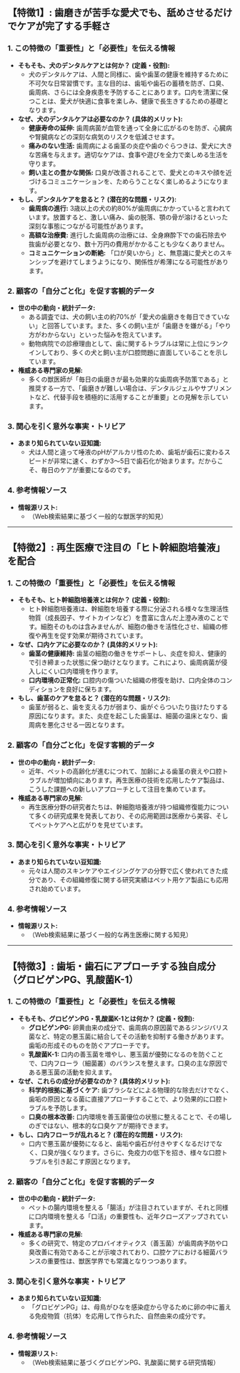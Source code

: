 ## **【特徴1】: 歯磨きが苦手な愛犬でも、舐めさせるだけでケアが完了する手軽さ**

### **1. この特徴の「重要性」と「必要性」を伝える情報**
*   **そもそも、犬のデンタルケアとは何か？ (定義・役割):**
    *   犬のデンタルケアは、人間と同様に、歯や歯茎の健康を維持するために不可欠な日常習慣です。主な目的は、歯垢や歯石の蓄積を防ぎ、口臭、歯周病、さらには全身疾患を予防することにあります。口内を清潔に保つことは、愛犬が快適に食事を楽しみ、健康で長生きするための基礎となります。
*   **なぜ、犬のデンタルケアは必要なのか？ (具体的メリット):**
    *   **健康寿命の延伸:** 歯周病菌が血管を通って全身に広がるのを防ぎ、心臓病や腎臓病などの深刻な病気のリスクを低減させます。
    *   **痛みのない生活:** 歯周病による歯茎の炎症や歯のぐらつきは、愛犬に大きな苦痛を与えます。適切なケアは、食事や遊びを全力で楽しめる生活を守ります。
    *   **飼い主との豊かな関係:** 口臭が改善されることで、愛犬とのキスや顔を近づけるコミュニケーションを、ためらうことなく楽しめるようになります。
*   **もし、デンタルケアを怠ると？ (潜在的な問題・リスク):**
    *   **歯周病の進行:** 3歳以上の犬の約80%が歯周病にかかっていると言われています。放置すると、激しい痛み、歯の脱落、顎の骨が溶けるといった深刻な事態につながる可能性があります。
    *   **高額な治療費:** 進行した歯周病の治療には、全身麻酔下での歯石除去や抜歯が必要となり、数十万円の費用がかかることも少なくありません。
    *   **コミュニケーションの断絶:** 「口が臭いから」と、無意識に愛犬とのスキンシップを避けてしまうようになり、関係性が希薄になる可能性があります。

### **2. 顧客の「自分ごと化」を促す客観的データ**
*   **世の中の動向・統計データ:**
    *   ある調査では、犬の飼い主の約70%が「愛犬の歯磨きを毎日できていない」と回答しています。また、多くの飼い主が「歯磨きを嫌がる」「やり方がわからない」といった悩みを抱えています。
    *   動物病院での診療理由として、歯に関するトラブルは常に上位にランクインしており、多くの犬と飼い主が口腔問題に直面していることを示しています。
*   **権威ある専門家の見解:**
    *   多くの獣医師が「毎日の歯磨きが最も効果的な歯周病予防策である」と推奨する一方で、「歯磨きが難しい場合は、デンタルジェルやサプリメントなど、代替手段を積極的に活用することが重要」との見解を示しています。

### **3. 関心を引く意外な事実・トリビア**
*   **あまり知られていない豆知識:**
    *   犬は人間と違って唾液のpHがアルカリ性のため、歯垢が歯石に変わるスピードが非常に速く、わずか3〜5日で歯石化が始まります。だからこそ、毎日のケアが重要になるのです。

### **4. 参考情報ソース**
*   **情報源リスト:**
    *   （Web検索結果に基づく一般的な獣医学的知見）

---

## **【特徴2】: 再生医療で注目の「ヒト幹細胞培養液」を配合**

### **1. この特徴の「重要性」と「必要性」を伝える情報**
*   **そもそも、ヒト幹細胞培養液とは何か？ (定義・役割):**
    *   ヒト幹細胞培養液は、幹細胞を培養する際に分泌される様々な生理活性物質（成長因子、サイトカインなど）を豊富に含んだ上澄み液のことです。細胞そのものは含みませんが、細胞の働きを活性化させ、組織の修復や再生を促す効果が期待されています。
*   **なぜ、口内ケアに必要なのか？ (具体的メリット):**
    *   **歯茎の健康維持:** 歯茎の細胞の働きをサポートし、炎症を抑え、健康的で引き締まった状態に保つ助けとなります。これにより、歯周病菌が侵入しにくい口内環境を作ります。
    *   **口内環境の正常化:** 口腔内の傷ついた組織の修復を助け、口内全体のコンディションを良好に保ちます。
*   **もし、歯茎のケアを怠ると？ (潜在的な問題・リスク):**
    *   歯茎が弱ると、歯を支える力が弱まり、歯がぐらついたり抜けたりする原因になります。また、炎症を起こした歯茎は、細菌の温床となり、歯周病を悪化させる一因となります。

### **2. 顧客の「自分ごと化」を促す客観的データ**
*   **世の中の動向・統計データ:**
    *   近年、ペットの高齢化が進むにつれて、加齢による歯茎の衰えや口腔トラブルが増加傾向にあります。再生医療の技術を応用したケア製品は、こうした課題への新しいアプローチとして注目を集めています。
*   **権威ある専門家の見解:**
    *   再生医療分野の研究者たちは、幹細胞培養液が持つ組織修復能力について多くの研究成果を発表しており、その応用範囲は医療から美容、そしてペットケアへと広がりを見せています。

### **3. 関心を引く意外な事実・トリビア**
*   **あまり知られていない豆知識:**
    *   元々は人間のスキンケアやエイジングケアの分野で広く使われてきた成分であり、その組織修復に関する研究実績はペット用ケア製品にも応用され始めています。

### **4. 参考情報ソース**
*   **情報源リスト:**
    *   （Web検索結果に基づく一般的な再生医療に関する知見）

---

## **【特徴3】: 歯垢・歯石にアプローチする独自成分（グロビゲンPG、乳酸菌K-1）**

### **1. この特徴の「重要性」と「必要性」を伝える情報**
*   **そもそも、グロビゲンPG・乳酸菌K-1とは何か？ (定義・役割):**
    *   **グロビゲンPG:** 卵黄由来の成分で、歯周病の原因菌であるジンジバリス菌など、特定の悪玉菌に結合してその活動を抑制する働きがあります。歯垢の形成そのものを防ぐアプローチです。
    *   **乳酸菌K-1:** 口内の善玉菌を増やし、悪玉菌が優勢になるのを防ぐことで、口内フローラ（細菌叢）のバランスを整えます。口臭の主な原因である悪玉菌の活動を抑えます。
*   **なぜ、これらの成分が必要なのか？ (具体的メリット):**
    *   **科学的根拠に基づくケア:** 歯ブラシなどによる物理的な除去だけでなく、歯垢の原因となる菌に直接アプローチすることで、より効果的に口腔トラブルを予防します。
    *   **口臭の根本改善:** 口内環境を善玉菌優位の状態に整えることで、その場しのぎではない、根本的な口臭ケアが期待できます。
*   **もし、口内フローラが乱れると？ (潜在的な問題・リスク):**
    *   口内で悪玉菌が優勢になると、歯垢や歯石が付きやすくなるだけでなく、口臭が強くなります。さらに、免疫力の低下を招き、様々な口腔トラブルを引き起こす原因となります。

### **2. 顧客の「自分ごと化」を促す客観的データ**
*   **世の中の動向・統計データ:**
    *   ペットの腸内環境を整える「腸活」が注目されていますが、それと同様に口内環境を整える「口活」の重要性も、近年クローズアップされています。
*   **権威ある専門家の見解:**
    *   多くの研究で、特定のプロバイオティクス（善玉菌）が歯周病予防や口臭改善に有効であることが示唆されており、口腔ケアにおける細菌バランスの重要性は、獣医学界でも常識となりつつあります。

### **3. 関心を引く意外な事実・トリビア**
*   **あまり知られていない豆知識:**
    *   「グロビゲンPG」は、母鳥がひなを感染症から守るために卵の中に蓄える免疫物質（抗体）を応用して作られた、自然由来の成分です。

### **4. 参考情報ソース**
*   **情報源リスト:**
    *   （Web検索結果に基づくグロビゲンPG、乳酸菌に関する研究情報）
